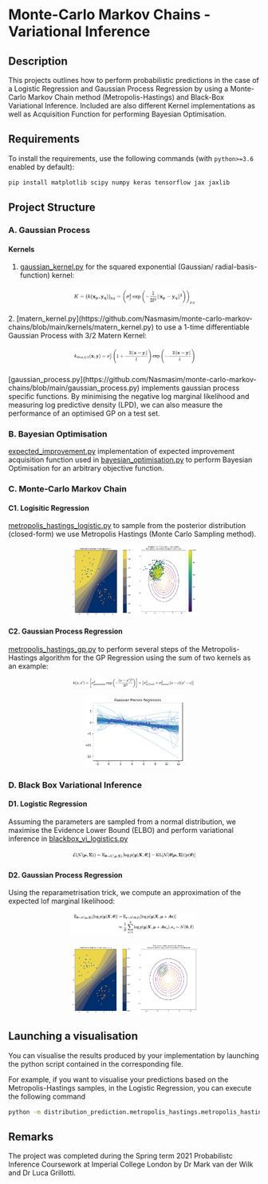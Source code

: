 # Monte-Carlo Markov Chains - Variational Inference

## Description
This projects outlines how to perform probabilistic predictions in the case of a Logistic Regression and Gaussian Process Regression by using a Monte-Carlo Markov Chain method (Metropolis-Hastings) and Black-Box Variational Inference. Included are also different Kernel implementations as well as Acquisition Function for performing Bayesian Optimisation. 

## Requirements

To install the requirements, use the following commands (with `python>=3.6` enabled by default):
```bash
pip install matplotlib scipy numpy keras tensorflow jax jaxlib
```

## Project Structure

### A. Gaussian Process
#### Kernels 
1. [gaussian_kernel.py](https://github.com/Nasmasim/monte-carlo-markov-chains/blob/main/kernels/gaussian_kernel.py) for the squared exponential (Gaussian/ radial-basis-function) kernel: 
<p align="center">
<img src="https://github.com/Nasmasim/monte-carlo-markov-chains/blob/main/plots/Screenshot%202021-03-29%20at%2012.05.53.png" width="50%">
</p>
2. [matern_kernel.py](https://github.com/Nasmasim/monte-carlo-markov-chains/blob/main/kernels/matern_kernel.py) to use a 1-time differentiable Gaussian Process with 3/2 Matern Kernel: 
<p align="center">
<img src="https://github.com/Nasmasim/monte-carlo-markov-chains/blob/main/plots/Screenshot%202021-03-29%20at%2012.08.49.png" width="50%">
</p>
[gaussian_process.py](https://github.com/Nasmasim/monte-carlo-markov-chains/blob/main/gaussian_process.py) implements gaussian process specific functions. By minimising the negative log marginal likelihood and measuring log predictive density (LPD), we can also measure the performance of an optimised GP on a test set. 

### B. Bayesian Optimisation

[expected_improvement.py](https://github.com/Nasmasim/monte-carlo-markov-chains/blob/main/acquisition_functions/expected_improvement.py) implementation of expected improvement acquisition function used in [bayesian_optimisation.py](https://github.com/Nasmasim/monte-carlo-markov-chains/blob/main/bayesian_optimisation.py) to perform Bayesian Optimisation for an arbitrary objective function. 

### C. Monte-Carlo Markov Chain 
#### C1. Logisitic Regression 
[metropolis_hastings_logistic.py](https://github.com/Nasmasim/monte-carlo-markov-chains/blob/main/distribution_prediction/metropolis_hastings/metropolis_hastings_logistic.py) to sample from the posterior distribution (closed-form) we use Metropolis Hastings (Monte Carlo Sampling method). 
<p align="center">
<img src="https://github.com/Nasmasim/monte-carlo-markov-chains/blob/main/plots/metropolis_hastings.png" width="50%">
</p>

#### C2. Gaussian Process Regression
[metropolis_hastings_gp.py](https://github.com/Nasmasim/monte-carlo-markov-chains/blob/main/distribution_prediction/metropolis_hastings/metropolis_hastings_gp.py) to perform several steps of the Metropolis-Hastings algorithm for the GP Regression using the sum of two kernels as an example: 
<p align="center">
<img src="https://github.com/Nasmasim/monte-carlo-markov-chains/blob/main/plots/Screenshot%202021-03-29%20at%2010.31.16.png" width="50%">
</p>
<p align="center">
<img src="https://github.com/Nasmasim/monte-carlo-markov-chains/blob/main/plots/gaussian_process_regression.png" width="40%">
</p>

### D. Black Box Variational Inference
#### D1. Logistic Regression
Assuming the parameters are sampled from a normal distribution, we maximise the Evidence Lower Bound (ELBO) and perform variational inference in [blackbox_vi_logistics.py](https://github.com/Nasmasim/monte-carlo-markov-chains/blob/main/distribution_prediction/blackbox_vi/blackbox_vi_logistics.py)
<p align="center">
<img src="https://github.com/Nasmasim/monte-carlo-markov-chains/blob/main/plots/Screenshot%202021-03-29%20at%2011.47.03.png" width="50%">
</p>

#### D2. Gaussian Process Regression
Using the reparametrisation trick, we compute an approximation of the expected lof marginal likelihood: 
<p align="center">
<img src="https://github.com/Nasmasim/monte-carlo-markov-chains/blob/main/plots/Screenshot%202021-03-29%20at%2011.54.01.png" width="50%">
</p>
<p align="center">
<img src="https://github.com/Nasmasim/monte-carlo-markov-chains/blob/main/plots/black_box_VI.png" width="50%">
</p>

## Launching a visualisation

You can visualise the results produced by your implementation by launching the python script contained in the corresponding file.

For example, if you want to visualise your predictions based on the Metropolis-Hastings samples,
in the Logistic Regression, you can execute the following command

```bash
python -m distribution_prediction.metropolis_hastings.metropolis_hastings_logistic
```

## Remarks

The project was completed during the Spring term 2021 Probabilistc Inference Coursework at Imperial College London by Dr Mark van der Wilk and Dr Luca Grillotti. 

